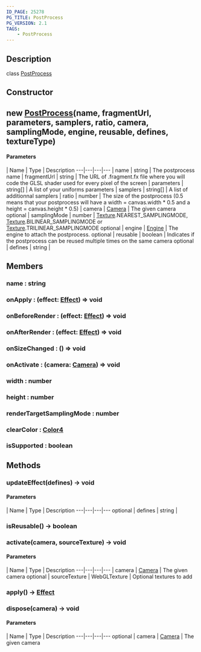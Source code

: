 ```yaml
---
ID_PAGE: 25278
PG_TITLE: PostProcess
PG_VERSION: 2.1
TAGS:
    - PostProcess
---
```

## Description

class [PostProcess](/classes/2.3/PostProcess)



## Constructor

##  new [PostProcess](/classes/2.3/PostProcess)(name, fragmentUrl, parameters, samplers, ratio, camera, samplingMode, engine, reusable, defines, textureType)



#### Parameters
 | Name | Type | Description
---|---|---|---
 | name | string |   The postprocess name
 | fragmentUrl | string |   The URL of .fragment.fx file where you will code the GLSL shader used for every pixel of the screen
 | parameters | string[] |   A list of your uniforms parameters
 | samplers | string[] |   A list of additionnal samplers
 | ratio | number |   The size of the postprocess (0.5 means that your postprocess will have a width = canvas.width * 0.5 and a height = canvas.height * 0.5)
 | camera | [Camera](/classes/2.3/Camera) |   The given camera
optional | samplingMode | number |   [Texture](/classes/2.3/Texture).NEAREST_SAMPLINGMODE, [Texture](/classes/2.3/Texture).BILINEAR_SAMPLINGMODE or [Texture](/classes/2.3/Texture).TRILINEAR_SAMPLINGMODE
optional | engine | [Engine](/classes/2.3/Engine) |   The engine to attach the postprocess.
optional | reusable | boolean |   Indicates if the postprocess can be reused multiple times on the same camera
optional | defines | string |   
## Members

### name : string



### onApply : (effect: [Effect](/classes/2.3/Effect)) =&gt; void



### onBeforeRender : (effect: [Effect](/classes/2.3/Effect)) =&gt; void



### onAfterRender : (effect: [Effect](/classes/2.3/Effect)) =&gt; void



### onSizeChanged : () =&gt; void



### onActivate : (camera: [Camera](/classes/2.3/Camera)) =&gt; void



### width : number



### height : number



### renderTargetSamplingMode : number



### clearColor : [Color4](/classes/2.3/Color4)



### isSupported : boolean



## Methods

### updateEffect(defines) &rarr; void



#### Parameters
 | Name | Type | Description
---|---|---|---
optional | defines | string |   

### isReusable() &rarr; boolean


### activate(camera, sourceTexture) &rarr; void



#### Parameters
 | Name | Type | Description
---|---|---|---
 | camera | [Camera](/classes/2.3/Camera) |   The given camera
optional | sourceTexture | WebGLTexture |   Optional textures to add
### apply() &rarr; [Effect](/classes/2.3/Effect)


### dispose(camera) &rarr; void



#### Parameters
 | Name | Type | Description
---|---|---|---
optional | camera | [Camera](/classes/2.3/Camera) |   The given camera

